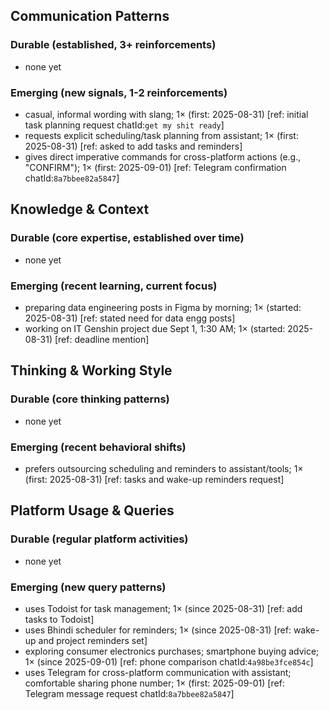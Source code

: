 ## Communication Patterns
### Durable (established, 3+ reinforcements)
- none yet

### Emerging (new signals, 1-2 reinforcements)
- casual, informal wording with slang; 1× (first: 2025-08-31) [ref: initial task planning request chatId:`get my shit ready`]
- requests explicit scheduling/task planning from assistant; 1× (first: 2025-08-31) [ref: asked to add tasks and reminders]
- gives direct imperative commands for cross-platform actions (e.g., "CONFIRM"); 1× (first: 2025-09-01) [ref: Telegram confirmation chatId:`8a7bbee82a5847`]

## Knowledge & Context
### Durable (core expertise, established over time)
- none yet

### Emerging (recent learning, current focus)
- preparing data engineering posts in Figma by morning; 1× (started: 2025-08-31) [ref: stated need for data engg posts]
- working on IT Genshin project due Sept 1, 1:30 AM; 1× (started: 2025-08-31) [ref: deadline mention]

## Thinking & Working Style
### Durable (core thinking patterns)
- none yet

### Emerging (recent behavioral shifts)
- prefers outsourcing scheduling and reminders to assistant/tools; 1× (first: 2025-08-31) [ref: tasks and wake-up reminders request]

## Platform Usage & Queries
### Durable (regular platform activities)
- none yet

### Emerging (new query patterns)
- uses Todoist for task management; 1× (since 2025-08-31) [ref: add tasks to Todoist]
- uses Bhindi scheduler for reminders; 1× (since 2025-08-31) [ref: wake-up and project reminders set]
- exploring consumer electronics purchases; smartphone buying advice; 1× (since 2025-09-01) [ref: phone comparison chatId:`4a98be3fce854c`]
- uses Telegram for cross-platform communication with assistant; comfortable sharing phone number; 1× (first: 2025-09-01) [ref: Telegram message request chatId:`8a7bbee82a5847`]